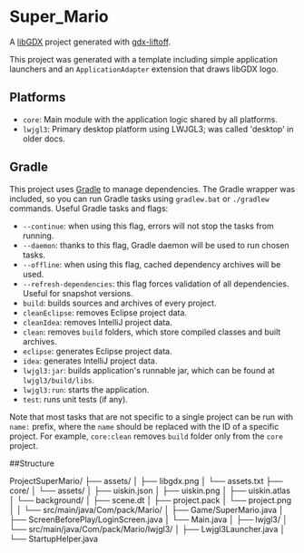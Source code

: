 # Super_Mario

A [libGDX](https://libgdx.com/) project generated with [gdx-liftoff](https://github.com/libgdx/gdx-liftoff).

This project was generated with a template including simple application launchers and an `ApplicationAdapter` extension that draws libGDX logo.

## Platforms

- `core`: Main module with the application logic shared by all platforms.
- `lwjgl3`: Primary desktop platform using LWJGL3; was called 'desktop' in older docs.

## Gradle

This project uses [Gradle](https://gradle.org/) to manage dependencies.
The Gradle wrapper was included, so you can run Gradle tasks using `gradlew.bat` or `./gradlew` commands.
Useful Gradle tasks and flags:

- `--continue`: when using this flag, errors will not stop the tasks from running.
- `--daemon`: thanks to this flag, Gradle daemon will be used to run chosen tasks.
- `--offline`: when using this flag, cached dependency archives will be used.
- `--refresh-dependencies`: this flag forces validation of all dependencies. Useful for snapshot versions.
- `build`: builds sources and archives of every project.
- `cleanEclipse`: removes Eclipse project data.
- `cleanIdea`: removes IntelliJ project data.
- `clean`: removes `build` folders, which store compiled classes and built archives.
- `eclipse`: generates Eclipse project data.
- `idea`: generates IntelliJ project data.
- `lwjgl3:jar`: builds application's runnable jar, which can be found at `lwjgl3/build/libs`.
- `lwjgl3:run`: starts the application.
- `test`: runs unit tests (if any).

Note that most tasks that are not specific to a single project can be run with `name:` prefix, where the `name` should be replaced with the ID of a specific project.
For example, `core:clean` removes `build` folder only from the `core` project.

##Structure

ProjectSuperMario/
├── assets/
│   ├── libgdx.png
│   └── assets.txt
├── core/
│   └── assets/
│       ├── uiskin.json
│       ├── uiskin.png
│       ├── uiskin.atlas
│       └── background/
│           ├── scene.dt
│           ├── project.pack
│           └── project.png
│
│   └── src/main/java/Com/pack/Mario/
│       ├── Game/SuperMario.java
│       ├── ScreenBeforePlay/LoginScreen.java
│       └── Main.java
│
├── lwjgl3/
│   └── src/main/java/Com/pack/Mario/lwjgl3/
│       ├── Lwjgl3Launcher.java
│       └── StartupHelper.java


